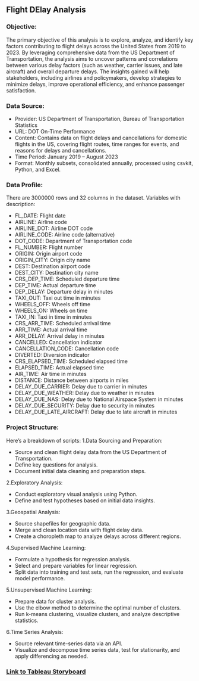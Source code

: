 ## Flight DElay Analysis

### Objective:
The primary objective of this analysis is to explore, analyze, and identify key factors contributing to flight delays across the United States from 2019 to 2023.
By leveraging comprehensive data from the US Department of Transportation, the analysis aims to uncover patterns and correlations between various 
delay factors (such as weather, carrier issues, and late aircraft) and overall departure delays. The insights gained will help stakeholders, including airlines 
and policymakers, develop strategies to minimize delays, improve operational efficiency, and enhance passenger satisfaction.

### Data Source:
- Provider: US Department of Transportation, Bureau of Transportation Statistics
- URL: DOT On-Time Performance
- Content: Contains data on flight delays and cancellations for domestic flights in the 
US, covering flight routes, time ranges for events, and reasons for delays and 
cancellations.
- Time Period: January 2019 – August 2023
- Format: Monthly subsets, consolidated annually, processed using csvkit, Python, 
and Excel.


### Data Profile:
There are 3000000 rows and 32 columns in the dataset.
Variables with description:
- FL_DATE: Flight date
- AIRLINE: Airline code
- AIRLINE_DOT: Airline DOT code
- AIRLINE_CODE: Airline code (alternative)
- DOT_CODE: Department of Transportation code
- FL_NUMBER: Flight number
- ORIGIN: Origin airport code
- ORIGIN_CITY: Origin city name
- DEST: Destination airport code
- DEST_CITY: Destination city name
- CRS_DEP_TIME: Scheduled departure time
- DEP_TIME: Actual departure time
- DEP_DELAY: Departure delay in minutes
- TAXI_OUT: Taxi out time in minutes
- WHEELS_OFF: Wheels off time
- WHEELS_ON: Wheels on time
- TAXI_IN: Taxi in time in minutes
- CRS_ARR_TIME: Scheduled arrival time
- ARR_TIME: Actual arrival time
- ARR_DELAY: Arrival delay in minutes
- CANCELLED: Cancellation indicator
- CANCELLATION_CODE: Cancellation code
- DIVERTED: Diversion indicator
- CRS_ELAPSED_TIME: Scheduled elapsed time
- ELAPSED_TIME: Actual elapsed time
- AIR_TIME: Air time in minutes
- DISTANCE: Distance between airports in miles
- DELAY_DUE_CARRIER: Delay due to carrier in minutes
- DELAY_DUE_WEATHER: Delay due to weather in minutes
- DELAY_DUE_NAS: Delay due to National Airspace System in minutes
- DELAY_DUE_SECURITY: Delay due to security in minutes
- DELAY_DUE_LATE_AIRCRAFT: Delay due to late aircraft in minutes

### Project Structure:
Here’s a breakdown of scripts:
1.Data Sourcing and Preparation:
- Source and clean flight delay data from the US Department of Transportation.
- Define key questions for analysis.
- Document initial data cleaning and preparation steps.

2.Exploratory Analysis:
- Conduct exploratory visual analysis using Python.
- Define and test hypotheses based on initial data insights.

3.Geospatial Analysis:
- Source shapefiles for geographic data.
- Merge and clean location data with flight delay data.
- Create a choropleth map to analyze delays across different regions.

4.Supervised Machine Learning:
- Formulate a hypothesis for regression analysis.
- Select and prepare variables for linear regression.
- Split data into training and test sets, run the regression, and evaluate model performance.

5.Unsupervised Machine Learning:
- Prepare data for cluster analysis.
- Use the elbow method to determine the optimal number of clusters.
- Run k-means clustering, visualize clusters, and analyze descriptive statistics.

6.Time Series Analysis:
- Source relevant time-series data via an API.
- Visualize and decompose time series data, test for stationarity, and apply differencing as needed.


### [Link to Tableau Storyboard](https://public.tableau.com/app/profile/femina.kallangadan/viz/flightdelayanalysis_17235940914290/nextstep?publish=yes)
